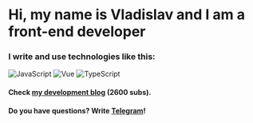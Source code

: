 # Hi, my name is **Vladislav** and I am a front-end developer
### I write and use technologies like this:
![JavaScript](https://img.shields.io/badge/-JavaScript-ffffff?style=for-the-badge&logo=javascript)
![Vue](https://img.shields.io/badge/-Vue-ffffff?style=for-the-badge&logo=vue)
![TypeScript](https://img.shields.io/badge/-TypeScript-ffffff?style=for-the-badge&logo=typescript)

#### Check [my development blog](https://www.instagram.com/vladisnan/) (2600 subs).
#### Do you have questions? Write [Telegram](https://t.me/onetwothreedrrink)!
